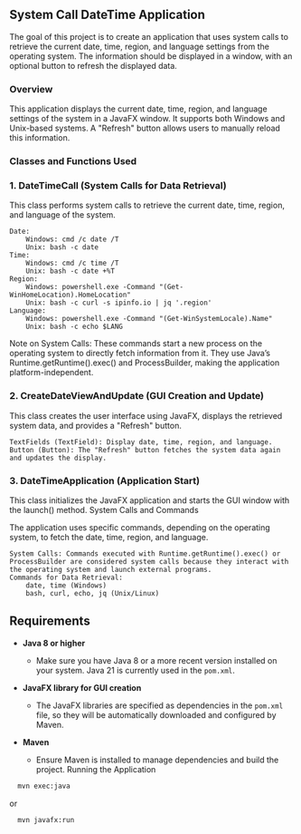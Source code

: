 ## System Call DateTime Application

The goal of this project is to create an application that uses system calls to retrieve the current date, time, region,
and language settings from the operating system. The information should be displayed in a window, with an optional
button to refresh the displayed data.

### Overview

This application displays the current date, time, region, and language settings of the system in a JavaFX window. It
supports both Windows and Unix-based systems. A "Refresh" button allows users to manually reload this information.

### Classes and Functions Used

### 1. DateTimeCall (System Calls for Data Retrieval)

This class performs system calls to retrieve the current date, time, region, and language of the system.

    Date:
        Windows: cmd /c date /T
        Unix: bash -c date
    Time:
        Windows: cmd /c time /T
        Unix: bash -c date +%T
    Region:
        Windows: powershell.exe -Command "(Get-WinHomeLocation).HomeLocation"
        Unix: bash -c curl -s ipinfo.io | jq '.region'
    Language:
        Windows: powershell.exe -Command "(Get-WinSystemLocale).Name"
        Unix: bash -c echo $LANG

Note on System Calls: These commands start a new process on the operating system to directly fetch information from it.
They use Java’s Runtime.getRuntime().exec() and ProcessBuilder, making the application platform-independent.

### 2. CreateDateViewAndUpdate (GUI Creation and Update)

This class creates the user interface using JavaFX, displays the retrieved system data, and provides a "Refresh" button.

    TextFields (TextField): Display date, time, region, and language.
    Button (Button): The "Refresh" button fetches the system data again and updates the display.

### 3. DateTimeApplication (Application Start)

This class initializes the JavaFX application and starts the GUI window with the launch() method.
System Calls and Commands

The application uses specific commands, depending on the operating system, to fetch the date, time, region, and
language.

    System Calls: Commands executed with Runtime.getRuntime().exec() or ProcessBuilder are considered system calls because they interact with the operating system and launch external programs.
    Commands for Data Retrieval:
        date, time (Windows)
        bash, curl, echo, jq (Unix/Linux)

## Requirements

- **Java 8 or higher**
    - Make sure you have Java 8 or a more recent version installed on your system. Java 21 is currently used in the `pom.xml`.

- **JavaFX library for GUI creation**
    - The JavaFX libraries are specified as dependencies in the `pom.xml` file, so they will be automatically downloaded and configured by Maven.

- **Maven**
    - Ensure Maven is installed to manage dependencies and build the project.
Running the Application

```bash
  mvn exec:java
```
or
```bash
  mvn javafx:run
```
